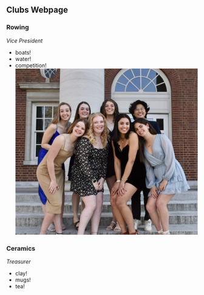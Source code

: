 ## Clubs Webpage

### Rowing
*Vice President*
- boats!
- water!
- competition!
![Rowing Image](https://github.com/Hannahgt289/Hannah-Thomas/blob/main/Assets/IMG_1829.jpeg?raw=true)

### Ceramics
*Treasurer*
- clay!
- mugs!
- tea!
